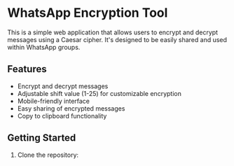 # WhatsApp Encryption Tool

This is a simple web application that allows users to encrypt and decrypt messages using a Caesar cipher. It's designed to be easily shared and used within WhatsApp groups.

## Features

- Encrypt and decrypt messages
- Adjustable shift value (1-25) for customizable encryption
- Mobile-friendly interface
- Easy sharing of encrypted messages
- Copy to clipboard functionality

## Getting Started

1. Clone the repository:


